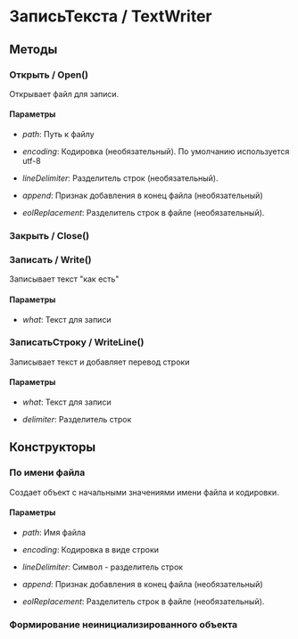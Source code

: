
# ЗаписьТекста / TextWriter
      

      
## Методы
    
### Открыть / Open()
    
    
    
Открывает файл для записи.


  
  
#### Параметры

* *path*: Путь к файлу

* *encoding*: Кодировка (необязательный). По умолчанию используется utf-8

* *lineDelimiter*: Разделитель строк (необязательный).

* *append*: Признак добавления в конец файла (необязательный)

* *eolReplacement*: Разделитель строк в файле (необязательный).

### Закрыть / Close()
    
### Записать / Write()
    
    
    
Записывает текст "как есть"


  
  
#### Параметры

* *what*: Текст для записи

### ЗаписатьСтроку / WriteLine()
    
    
    
Записывает текст и добавляет перевод строки


  
  
#### Параметры

* *what*: Текст для записи

* *delimiter*: Разделитель строк

## Конструкторы

  
### По имени файла
    
    
Создает объект с начальными значениями имени файла и кодировки.


  
  
#### Параметры

* *path*: Имя файла

* *encoding*: Кодировка в виде строки

* *lineDelimiter*: Символ - разделитель строк

* *append*: Признак добавления в конец файла (необязательный)

* *eolReplacement*: Разделитель строк в файле (необязательный).

### Формирование неинициализированного объекта
    